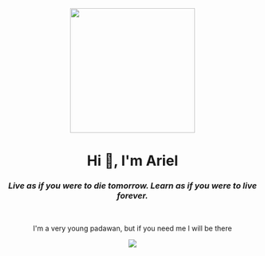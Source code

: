 <div align="center"><img width="250px" src="https://media.giphy.com/media/2W7E1aS87BHsXEiwWq/giphy.gif" /></div>

<h1 align="center">Hi 👋, I'm Ariel</h1>
<h3 align="center"><i>Live as if you were to die tomorrow. Learn as if you were to live forever.</i></h3>

<br />
<div align="center">

I'm a very young padawan, but if you need me I will be there

<img src="https://media.giphy.com/media/ArrVyXcjSzzxe/giphy.gif" /> 

</div>
